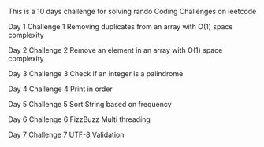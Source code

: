 This is a 10 days challenge for solving rando Coding Challenges on leetcode

Day 1
Challenge 1
Removing duplicates from an array with O(1) space complexity

Day 2
Challenge 2
Remove an element in an array with O(1) space complexity

Day 3
Challenge 3
Check if an integer is a palindrome

Day 4
Challenge 4
Print in order

Day 5
Challenge 5
Sort String based on frequency

Day 6
Challenge 6
FizzBuzz Multi threading

Day 7
Challenge 7
UTF-8 Validation